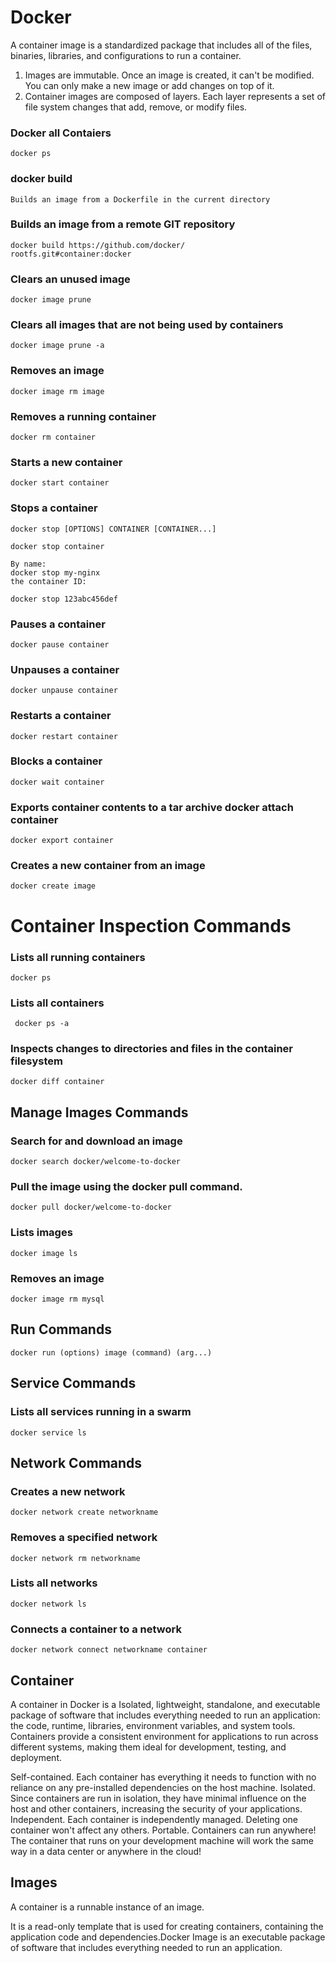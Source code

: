 # Docker

A container image is a standardized package that includes all of the files, binaries, libraries, and configurations to run a container.

1. Images are immutable. Once an image is created, it can't be modified. You can only make a new image or add changes on top of it.
2.  Container images are composed of layers. Each layer represents a set of file system changes that add, remove, or modify files.

### Docker all Contaiers

```
docker ps
```

### docker build
```
Builds an image from a Dockerfile in the current directory
```
### Builds an image from a remote GIT repository 
```
docker build https://github.com/docker/
rootfs.git#container:docker
```

### Clears an unused image
```
docker image prune
```
### Clears all images that are not being used by containers

```
docker image prune -a
```
### Removes an image
```
docker image rm image
```
### Removes a running container
```
docker rm container
```
### Starts a new container
```
docker start container
```
### Stops a container
```
docker stop [OPTIONS] CONTAINER [CONTAINER...]

docker stop container

By name:
docker stop my-nginx
the container ID:

docker stop 123abc456def

```
### Pauses a container
```
docker pause container
```
### Unpauses a container
```
docker unpause container
```
### Restarts a container
```
docker restart container
```
### Blocks a container
```
docker wait container
```
### Exports container contents to a tar archive docker attach container
```
docker export container
```
### Creates a new container from an image

```
docker create image
```

# Container Inspection Commands

### Lists all running containers
```
docker ps
```
### 	Lists all containers
```
 docker ps -a
```

### Inspects changes to directories and files in the container filesystem

```
docker diff container
```
## Manage Images Commands
### Search for and download an image
```
docker search docker/welcome-to-docker
```
### Pull the image using the docker pull command.
```
docker pull docker/welcome-to-docker
```


### Lists images
```
docker image ls
```
### Removes an image

```
docker image rm mysql
```

## Run Commands
```
docker run (options) image (command) (arg...)
```
## Service Commands

### Lists all services running in a swarm

```
docker service ls
```

## Network Commands
### Creates a new network
```
docker network create networkname
```
### 	Removes a specified network
```
docker network rm networkname
```
### Lists all networks
```
docker network ls
```
### Connects a container to a network
```
docker network connect networkname container
```

	


## Container
A container in Docker is a Isolated, lightweight, standalone, and executable package of software that includes
everything needed to run an application: the code, runtime, libraries, environment variables, and system
tools. Containers provide a consistent environment for applications to run across different systems, making
them ideal for development, testing, and deployment.

  Self-contained. Each container has everything it needs to function with no reliance on any pre-installed dependencies on the host machine.
  Isolated. Since containers are run in isolation, they have minimal influence on the host and other containers, increasing the security of your applications.
  Independent. Each container is independently managed. Deleting one container won't affect any others.
  Portable. Containers can run anywhere! The container that runs on your development machine will work the same way in a data center or anywhere in the cloud!

## Images
A container is a runnable instance of an image. 

It is a read-only template that is used for creating containers, containing the
application code and dependencies.Docker Image is an executable package of software that includes everything needed to run an application.
